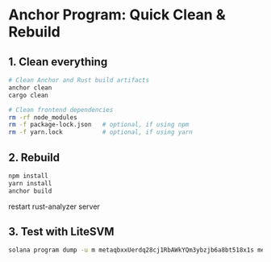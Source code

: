 # Anchor Program: Quick Clean & Rebuild

## 1. Clean everything

```bash
# Clean Anchor and Rust build artifacts
anchor clean
cargo clean

# Clean frontend dependencies
rm -rf node_modules
rm -f package-lock.json   # optional, if using npm
rm -f yarn.lock           # optional, if using yarn
```

## 2. Rebuild

```bash
npm install
yarn install
anchor build
```

restart rust-analyzer server

## 3. Test with LiteSVM

```bash
solana program dump -u m metaqbxxUerdq28cj1RbAWkYQm3ybzjb6a8bt518x1s metaplex_token_metadata_program.so
```

